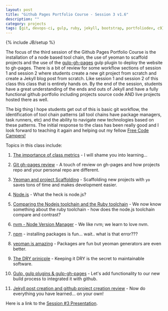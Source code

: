 ```yaml
---
layout: post
title: "Github Pages Portfolio Course - Session 3 v1.6"
description: ""
category: projects
tags: [git, devops-ci, gulp, ruby, jekyll, bootstrap, portfoliodev, c9]
---
```

{% include JB/setup %}

The focus of the third session of the Github Pages Portfolio Course is the installation of a node based tool chain, the use of yeoman to scaffold projects and the use of the [gulp-gh-pages](https://www.npmjs.com/package/gulp-gh-pages) gulp plugin to deploy the website to gh-pages. There is a bit of review for some workflow sections of session 1 and session 2 where students create a new git project from scratch and create a Jekyll blog post from scratch. Like session 1 and session 2 of this class this class that is entirely hands on. By the end of the session, students have a great understanding of the ends and outs of Jekyll and have a fully functional github portfolio including projects source code AND live projects hosted there as well. 

The big thing I hope students get out of this is basic git workflow, the identification of tool chain patterns (all tool chains have package managers, task runners, etc) and the ability to navigate new technologies based on these patterns. The initial response to the class has been really good and I look forward to teaching it again and helping out my fellow [Free Code Campers!](http://www.freecodecamp.com/)

Topics in this class include: 

1. [The importance of class metrics](http://slides.com/ricmclaughlin/githubportfolio1-1-2-7-10#/1) - I will shame you into learning...

2. [Git gh-pages review](http://slides.com/ricmclaughlin/githubportfolio1-1-2-7-10#/6) - A touch of review on gh-pages and how projects repo and your personal repo are different.

5. [Yeoman and project Scaffolding](http://slides.com/ricmclaughlin/githubportfolio1-1-2-7-10#/10) - Scaffolding new projects with `yo` saves tons of time and makes development easier.

4. [Node.js](http://slides.com/ricmclaughlin/githubportfolio1-1-2-7-10#/12) - What the heck is node.js?

3. [Comparing the Nodejs toolchain and the Ruby toolchain](http://slides.com/ricmclaughlin/githubportfolio1-1-2-7-10#/13) - We now know something about the ruby toolchain - how does the node.js toolchain compare and contrast?

4. [nvm - Node Version Manager](http://slides.com/ricmclaughlin/githubportfolio1-1-2-7-10#/15) - We like rvm; we learn to love nvm.

10. [npm](http://slides.com/ricmclaughlin/githubportfolio1-1-2-7-10#/19) - installing packages is fun... wait.. what is that error???

11. [yeoman is amazing](http://slides.com/ricmclaughlin/githubportfolio1-1-2-7-10#/21) - Packages are fun but yeoman generators are even better.

12. [The DRY prinicple](http://slides.com/ricmclaughlin/githubportfolio1-1-2-7-10#/23) - Keeping it DRY is the secret to maintainable software.

6. [Gulp, gulp plugins &amp; gulp-gh-pages](http://slides.com/ricmclaughlin/githubportfolio1-1-2-7-10#/30) - Let's add functionality to our new build process to integrated it with github.

7. [Jekyll post creation and github project creation review](http://slides.com/ricmclaughlin/githubportfolio1-1-2-7-10#/33) - Now do everything you have learned... on your own!

Here is a link to the [Session #3 Presentation](http://slides.com/ricmclaughlin/githubportfolio1-1-2-7-10).